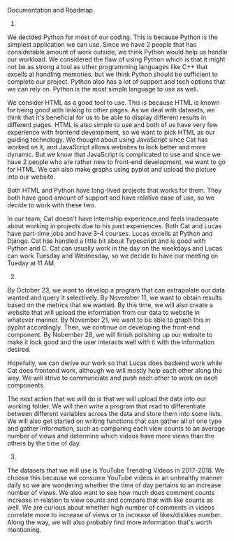 Documentation and Roadmap

1. 
We decided Python for most of our coding. This is because Python is the simplest application we can use. Since we 
have 2 people that has considerable amount of work outside, we think Python would help us handle our workload. We
considered the flaw of using Python which is that it might not be as strong a tool as other programming languages
like C++ that excells at handling memories, but we think Python should be sufficient to complete our project. Python
also has a lot of support and tech options that we can rely on. Python is the most simple language to use as well.

We consider HTML as a good tool to use. This is because HTML is known for being good with linking to other pages.
As we deal with datasets, we think that it's beneficial for us to be able to display different results in different pages.
HTML is also simple to use and both of us have very few experience with frontend development, so we want to 
pick HTML as our guiding technology. We thought about using JavaScript since Cat has worked on it, and JavaScript allows
websites to look better and more dynamic. But we know that JavaScript is complicated to use and since we have 2 people who are rather new to front-end development, we want to go for HTML. We can also make graphs using pyplot and upload the picture into our website.

Both HTML and Python have long-lived projects that works for them. They both have good amount of support and have
relative ease of use, so we decide to work with these two.

In our team, Cat doesn't have internship experience and feels inadequate about working in projects due to his past
experiences. Both Cat and Lucas have part-time jobs and have 3-4 courses. Lucas excells at Python and Django. Cat has
handled a little bit about Typescript and is good with Python and C. Cat can usually work in the day on the weekdays and Lucas can work Tuesday and Wednesday, so we decide to have our meeting on Tueday at 11 AM.

2. 
By October 23, we want to develop a program that can extrapolate our data wanted and query it selectively. 
By November 11, we want to obtain results based on the metrics that we wanted. By this time, we will also create a website that will upload the information from our data to website in whatever manner. 
By November 21, we want to be able to graph this in pyplot accordingly. Then, we continue on developing the front-end component.
By Nobember 28, we will finish polishing up our website to make it look good and the user interacts well with it with the information desired.

Hopefully, we can derive our work so that Lucas does backend work while Cat does frontend work, although we will mostly
help each other along the way. We will strive to communciate and push each other to work on each components. 

The next action that we will do is that we will upload the data into our working folder. We will then write a program that read to differentiate between different variables across the data and store them into some lists. We will also get started on writing functions that can gather all of one type and gather information, such as comparing each view counts to an average number of views and determine which videos have more views than the others by the time of day.

3. 
The datasets that we will use is YouTube Trending Videos in 2017-2018. We choose this because we consume YouTube videos in an unhealthy manner daily so we are wondering whether the time of day pertains to an increase number of views. We also want to see how much does comment counts increase in relation to view counts and compare that with like counts as well. We are curious about whether high number of comments in videos correlate more to increase of views or to increase of likes/dislikes number. Along the way, we will also probably find more information that's worth mentioning.